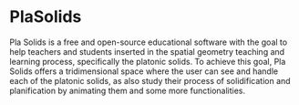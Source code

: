 # PlaSolids
 Pla Solids is a free and open-source educational software with the goal to help teachers and students inserted in the spatial geometry teaching and learning process, specifically the platonic solids. To achieve this goal, Pla Solids offers a tridimensional space where the user can see and handle each of the platonic solids, as also study their process of solidification and planification by animating them and some more functionalities.
